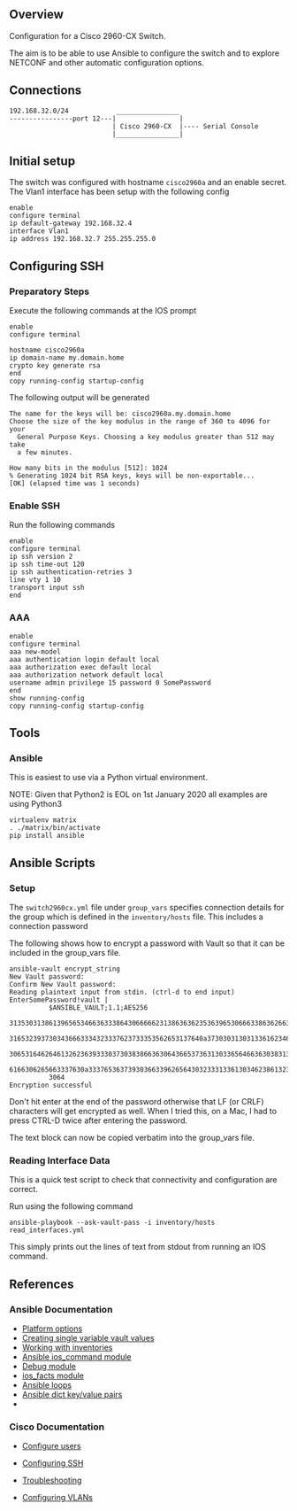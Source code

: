 ## Overview

Configuration for a Cisco 2960-CX Switch.

The aim is to be able to use Ansible to configure the switch and to 
explore NETCONF and other automatic configuration options.


## Connections

```
192.168.32.0/24            ________________
----------------port 12---|                |
                          | Cisco 2960-CX  |---- Serial Console
                          |________________|
```
						  
						  
## Initial setup

The switch was configured with hostname `cisco2960a` and an enable secret.
The Vlan1 interface has been setup with the following config

```
enable
configure terminal
ip default-gateway 192.168.32.4
interface Vlan1
ip address 192.168.32.7 255.255.255.0
```

## Configuring SSH
 
### Preparatory Steps

Execute the following commands at the IOS prompt

```
enable
configure terminal

hostname cisco2960a
ip domain-name my.domain.home
crypto key generate rsa
end
copy running-config startup-config
```

The following output will be generated

```
The name for the keys will be: cisco2960a.my.domain.home
Choose the size of the key modulus in the range of 360 to 4096 for your
  General Purpose Keys. Choosing a key modulus greater than 512 may take
  a few minutes.

How many bits in the modulus [512]: 1024
% Generating 1024 bit RSA keys, keys will be non-exportable...
[OK] (elapsed time was 1 seconds)
```


### Enable SSH

Run the following commands 

```
enable
configure terminal
ip ssh version 2
ip ssh time-out 120
ip ssh authentication-retries 3
line vty 1 10
transport input ssh
end
```

### AAA

```
enable
configure terminal
aaa new-model
aaa authentication login default local
aaa authorization exec default local
aaa authorization network default local
username admin privilege 15 password 0 SomePassword
end
show running-config
copy running-config startup-config
```


## Tools

### Ansible

This is easiest to use via a Python virtual environment.

NOTE: Given that Python2 is EOL on 1st January 2020 all examples are using Python3

```
virtualenv matrix
. ./matrix/bin/activate
pip install ansible
```


## Ansible Scripts

### Setup

The `switch2960cx.yml` file under `group_vars` specifies connection details for 
the group which is defined in the `inventory/hosts` file.  This includes a connection password

The following shows how to encrypt a password with Vault so that it can be included in the group_vars file.

```
ansible-vault encrypt_string
New Vault password: 
Confirm New Vault password: 
Reading plaintext input from stdin. (ctrl-d to end input)
EnterSomePassword!vault |
          $ANSIBLE_VAULT;1.1;AES256
          31353031386139656534663633386430666662313863636235363965306663386362663639366130
          3165323937303436663334323337623733353562653137640a373030313031336162346663626237
          30653164626461326236393330373038386636306436653736313033656466363038313437333236
          6166306265663337630a333765363739303663396265643032333133613034623861323335396661
          3064
Encryption successful
```

Don't hit enter at the end of the password otherwise that LF (or CRLF) characters will get encrypted as well.  When I tried this, on a Mac, I had to press CTRL-D twice after entering the password.

The text block can now be copied verbatim into the group_vars file.


### Reading Interface Data

This is a quick test script to check that connectivity and configuration are correct.

Run using the following command

```
ansible-playbook --ask-vault-pass -i inventory/hosts read_interfaces.yml 
```

This simply prints out the lines of text from stdout from running an IOS command.



## References

### Ansible Documentation

* [Platform options](https://docs.ansible.com/ansible/latest/network/user_guide/platform_ios.html)
* [Creating single variable vault values](https://docs.ansible.com/ansible/latest/user_guide/playbooks_vault.html#single-encrypted-variable)
* [Working with inventories](https://docs.ansible.com/ansible/latest/user_guide/intro_inventory.html)
* [Ansible ios_command module](https://docs.ansible.com/ansible/latest/modules/ios_command_module.html)
* [Debug module](https://docs.ansible.com/ansible/latest/modules/debug_module.html)
* [ios_facts module](https://docs.ansible.com/ansible/latest/modules/ios_facts_module.html)
* [Ansible loops](https://docs.ansible.com/ansible/latest/user_guide/playbooks_loops.html)
* [Ansible dict key/value pairs](https://docs.ansible.com/ansible/latest/plugins/lookup/dict.html)
* 

### Cisco Documentation

* [Configure users](https://www.cisco.com/c/en/us/td/docs/switches/lan/catalyst2960cx_3650cx/software/release/15-2_4_e/configurationguide/b_1524e_consolidated_3560cx_2960cx_cg/b_1524e_consolidated_3560cx_2960cx_cg_chapter_0110110.pdf)

* [Configuring SSH](https://www.cisco.com/c/en/us/td/docs/switches/lan/catalyst2960cx_3650cx/software/release/15-2_4_e/configurationguide/b_1524e_consolidated_3560cx_2960cx_cg/b_1524e_consolidated_3560cx_2960cx_cg_chapter_0110111.pdf)

* [Troubleshooting](https://www.cisco.com/c/en/us/td/docs/switches/lan/catalyst2960cx_3650cx/software/release/15-2_3_e/configuration/guide/b_1523e_consolidated_2960cx_3560cx_cg/b_consolidated_152ex_2960-X_cg_chapter_0111011.pdf)

* [Configuring VLANs](https://www.cisco.com/c/en/us/td/docs/switches/lan/catalyst2960x/software/15-0_2_EX/vlan/configuration_guide/b_vlan_152ex_2960-x_cg/b_vlan_152ex_2960-x_cg_chapter_011.html)
